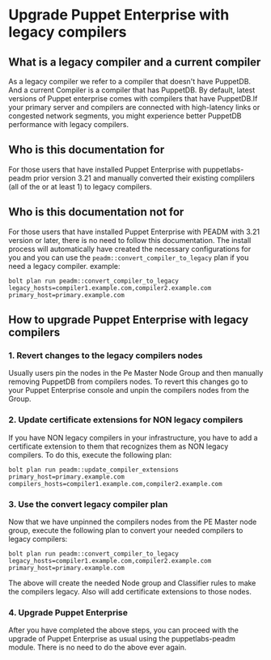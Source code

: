 # Upgrade Puppet Enterprise with legacy compilers

## What is a legacy compiler and a current compiler

As a legacy compiler we refer to a compiler that doesn't have PuppetDB. And a current Compiler is a compiler that has PuppetDB. By default, latest versions of Puppet enterprise comes with compilers that have PuppetDB.If your primary server and compilers are connected with high-latency links or congested network segments, you might experience better PuppetDB performance with legacy compilers.

## Who is this documentation for

For those users that have installed Puppet Enterprise with puppetlabs-peadm prior version 3.21 and manually converted their existing complilers (all of the or at least 1) to legacy compilers.

## Who is this documentation not for

For those users that have installed Puppet Enterprise with PEADM with 3.21 version or later, there is no need to follow this documentation. The install process will automatically have created the necessary configurations for you and you can use the `peadm::convert_compiler_to_legacy` plan if you need a legacy compiler. example:

```shell
bolt plan run peadm::convert_compiler_to_legacy legacy_hosts=compiler1.example.com,compiler2.example.com primary_host=primary.example.com
```

## How to upgrade Puppet Enterprise with legacy compilers

### 1. Revert changes to the legacy compilers nodes

Usually users pin the nodes in the Pe Master Node Group and then manually removing PuppetDB from compilers nodes. To revert this changes go to your Puppet Enterprise console and unpin the compilers nodes from the Group.

### 2. Update certificate extensions for NON legacy compilers

If you have NON legacy compilers in your infrastructure, you have to add a certificate extension to them that recognizes them as NON legacy compilers. To do this, execute the following plan:

```shell
bolt plan run peadm::update_compiler_extensions primary_host=primary.example.com compilers_hosts=compiler1.example.com,compiler2.example.com
```

### 3. Use the convert legacy compiler plan

Now that we have unpinned the compilers nodes from the PE Master node group, execute the following plan to convert your needed compilers to legacy compilers:

```shell
bolt plan run peadm::convert_compiler_to_legacy legacy_hosts=compiler1.example.com,compiler2.example.com primary_host=primary.example.com
```

The above will create the needed Node group and Classifier rules to make the compilers legacy. Also will add certificate extensions to those nodes.

### 4. Upgrade Puppet Enterprise

After you have completed the above steps, you can proceed with the upgrade of Puppet Enterprise as usual using the puppetlabs-peadm module. There is no need to do the above ever again.
